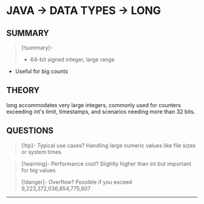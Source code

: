 # JAVA -> DATA TYPES -> LONG
## SUMMARY
> [!summary]-
> - 64-bit signed integer, large range
- Useful for big counts

## THEORY
long accommodates very large integers, commonly used for counters exceeding int's limit, timestamps, and scenarios needing more than 32 bits.

## QUESTIONS
> [!tip]- Typical use cases?
> Handling large numeric values like file sizes or system times

> [!warning]- Performance cost?
> Slightly higher than int but important for big values

> [!danger]- Overflow?
> Possible if you exceed 9,223,372,036,854,775,807
- - - 
